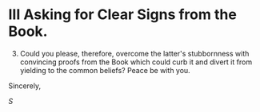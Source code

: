 III Asking for Clear Signs from the Book.
=========================================

3) Could you please, therefore, overcome the latter's stubbornness with
convincing proofs from the Book which could curb it and divert it from
yielding to the common beliefs? Peace be with you.

Sincerely,

*S*


